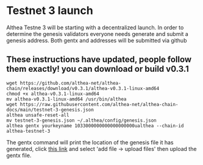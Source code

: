 # Testnet 3 launch

Althea Testne 3 will be starting with a decentralized launch. In order to determine the genesis validators everyone needs generate and submit a genesis address. Both gentx and addresses will be submitted via github

## These instructions have updated, people follow them exactly! you can download or build v0.3.1

```
wget https://github.com/althea-net/althea-chain/releases/download/v0.3.1/althea-v0.3.1-linux-amd64
chmod +x althea-v0.3.1-linux-amd64
mv althea-v0.3.1-linux-amd64 /usr/bin/althea
wget https://raw.githubusercontent.com/althea-net/althea-chain-docs/main/testnet-3-genesis.json
althea unsafe-reset-all
mv testnet-3-genesis.json ~/.althea/config/genesis.json
althea gentx yourkeyname 1033000000000000000000ualthea --chain-id althea-testnet-3
```

The gentx command will print the location of the genesis file it has generated, click [this link](https://github.com/althea-net/althea-chain-docs/tree/main/gentxs) and select 'add file -> upload files' then upload the gentx file.
